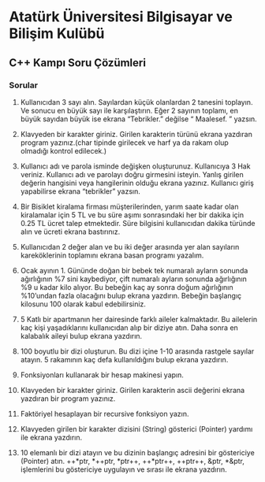 # Atatürk Üniversitesi Bilgisayar ve Bilişim Kulübü
## C++ Kampı Soru Çözümleri

### Sorular

1) Kullanıcıdan 3 sayı alın. Sayılardan küçük olanlardan 2 tanesini toplayın. Ve sonucu en büyük sayı ile karşılaştırın. Eğer 2 sayının toplamı, en büyük sayıdan büyük ise ekrana “Tebrikler.” değilse “ Maalesef. ” yazsın.

2) Klavyeden bir karakter giriniz. Girilen karakterin türünü ekrana yazdıran program yazınız.(char tipinde girilecek ve harf ya da rakam olup olmadığı kontrol edilecek.)

3) Kullanıcı adı ve parola isminde değişken oluşturunuz. Kullanıcıya 3 Hak veriniz. Kullanıcı adı ve parolayı doğru girmesini isteyin. Yanlış girilen değerin hangisini veya hangilerinin olduğu ekrana yazınız. Kullanıcı giriş yapabilirse ekrana “tebrikler” yazsın.

4) Bir Bisiklet kiralama firması müşterilerinden, yarım saate kadar olan kiralamalar için 5 TL ve bu süre aşımı sonrasındaki her bir dakika için 0.25 TL ücret talep etmektedir. 
Süre bilgisini kullanıcıdan dakika türünde alın ve ücreti ekrana bastırınız.

5) Kullanıcıdan 2 değer alan ve bu iki değer arasında yer alan sayıların kareköklerinin toplamını ekrana basan programı yazalım. 

6) Ocak ayının 1. Gününde doğan bir bebek tek numaralı ayların sonunda ağırlığının %7 sini kaybediyor, çift numaralı ayların sonunda ağırlığının %9 u kadar kilo alıyor. Bu bebeğin kaç ay sonra doğum ağırlığının %10’undan fazla olacağını bulup ekrana yazdırın. Bebeğin başlangıç kilosunu 100 olarak kabul edebilirsiniz.

7)  5 Katlı bir apartmanın her dairesinde farklı aileler kalmaktadır. Bu ailelerin kaç kişi yaşadıklarını kullanıcıdan alıp bir diziye atın. Daha sonra en kalabalık aileyi bulup ekrana yazdırın. 

8) 100  boyutlu bir dizi oluşturun. Bu dizi içine 1-10 arasında rastgele sayılar atayın. 5 rakamının kaç defa kullanıldığını bulup ekrana yazdırın.

9) Fonksiyonları kullanarak bir hesap makinesi yapın.

10) Klavyeden bir karakter giriniz. Girilen karakterin ascii değerini ekrana yazdıran bir program yazınız.

11) Faktöriyel hesaplayan bir recursive fonksiyon yazın.

12) Klavyeden girilen bir karakter dizisini (String) gösterici (Pointer) yardımı ile ekrana yazdırın.

13) 10 elemanlı bir dizi atayın ve bu dizinin başlangıç adresini bir göstericiye (Pointer) atın. ++*ptr, *++ptr, *ptr++, ++*ptr++, ++ptr++, &ptr, *&ptr, işlemlerini bu göstericiye uygulayın ve sırası ile ekrana yazdırın. 
